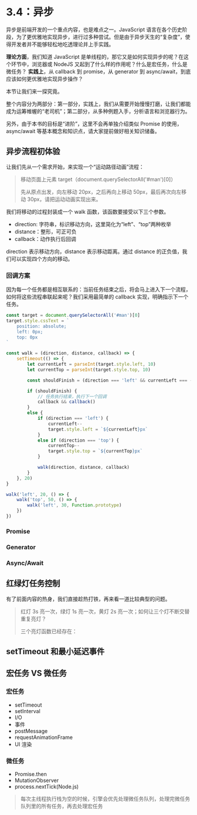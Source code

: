 # 3.4：异步 

异步是前端开发的一个重点内容，也是难点之一。JavaScript 语言在各个历史阶段，为了更优雅地实现异步，进行过多种尝试。但是由于异步天生的“复杂度”，使得开发者并不能够轻松地吃透理论并上手实践。

**理论方面**，我们知道 JavaScript 是单线程的，那它又是如何实现异步的呢？在这个环节中，浏览器或 NodeJS 又起到了什么样的作用呢？什么是宏任务，什么是微任务？
**实践上**，从 callback 到 promise，从 generator 到 async/await，到底应该如何更优雅地实现异步操作？

本节让我们来一探究竟。

整个内容分为两部分：第一部分，实践上，我们从需要开始慢慢打磨，让我们都能成为运筹帷幄的“老司机”；第二部分，从多种例题入手，分析语言和浏览器行为。

另外，由于本书的目标是“进阶”，这里不会再单独介绍类似 Promise 的使用，async/await 等基本概念和知识点，请大家提前做好相关知识储备。

## 异步流程初体验

让我们先从一个需求开始，来实现一个“运动路径动画”流程：

> 移动页面上元素  target（document.querySelectorAll('#man')[0]）
> 
> 先从原点出发，向左移动 20px，之后再向上移动 50px，最后再次向左移动 30px，请把运动动画实现出来。

我们将移动的过程封装成一个 walk 函数，该函数要接受以下三个参数。

* direction: 字符串，标识移动方向，这里简化为“left”、“top”两种枚举
* distance：整形，可正可负
* callback：动作执行后回调

direction 表示移动方向，distance 表示移动距离。通过 distance 的正负值，我们可以实现四个方向的移动。

### 回调方案

因为每一个任务都是相互联系的：当前任务结束之后，将会马上进入下一个流程，如何将这些流程串联起来呢？我们采用最简单的 callback 实现，明确指示下一个任务。

```javascript
const target = document.querySelectorAll('#man')[0]
target.style.cssText = `
    position: absolute;
    left: 0px;
    top: 0px
`

const walk = (direction, distance, callback) => {
    setTimeout(() => {
        let currentLeft = parseInt(target.style.left, 10)
        let currentTop = parseInt(target.style.top, 10)

        const shouldFinish = (direction === 'left' && currentLeft === -distance) || (direction === 'top' && currentTop === -distance)

        if (shouldFinish) {
            // 任务执行结束，执行下一个回调
            callback && callback()
        }
        else {
            if (direction === 'left') {
                currentLeft--
                target.style.left = `${currentLeft}px`
            }
            else if (direction === 'top') {
                currentTop--
                target.style.top = `${currentTop}px`
            }

            walk(direction, distance, callback)
        }
    }, 20)
}

walk('left', 20, () => {
    walk('top', 50, () => {
        walk('left', 30, Function.prototype)
    })
})
```



### Promise

### Generator

### Async/Await




## 红绿灯任务控制
有了前面内容的热身，我们直接趁热打铁，再来看一道比较典型的问题。
> 红灯 3s 亮一次，绿灯 1s 亮一次，黄灯 2s 亮一次；如何让三个灯不断交替重复亮灯？
> 
> 三个亮灯函数已经存在：

## setTimeout 和最小延迟事件
## 宏任务 VS 微任务

### 宏任务
* setTimeout
* setInterval
* I/O
* 事件
* postMessage
* requestAnimationFrame
* UI 渲染

### 微任务
* Promise.then
* MutationObserver
* process.nextTick(Node.js)

> 每次主线程执行栈为空的时候，引擎会优先处理微任务队列，处理完微任务队列里的所有任务，再去处理宏任务